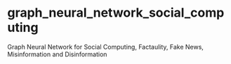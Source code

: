 # graph_neural_network_social_computing
Graph Neural Network for Social Computing, Factaulity, Fake News, Misinformation and Disinformation
